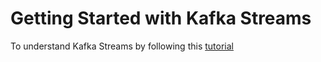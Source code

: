 # Getting Started with Kafka Streams
To understand Kafka Streams by following this [tutorial](https://www.youtube.com/watch?v=gJUTErFyuY4&list=PLa7VYi0yPIH35IrbJ7Y0U2YLrR9u4QO-s)
